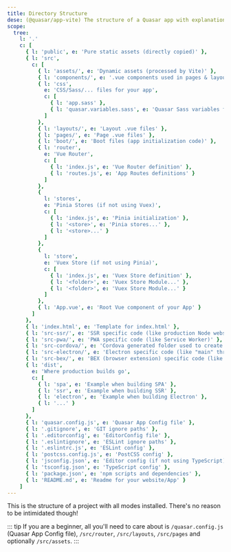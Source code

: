```yaml
---
title: Directory Structure
dese: (@quasar/app-vite) The structure of a Quasar app with explanations for each folder and file.
scope:
  tree:
    l: '.'
    c: [
      { l: 'public', e: 'Pure static assets (directly copied)' },
      { l: 'src',
        c: [
          { l: 'assets/', e: 'Dynamic assets (processed by Vite)' },
          { l: 'components/', e: '.vue components used in pages & layouts' },
          { l: 'css',
            e: 'CSS/Sass/... files for your app',
            c: [
              { l: 'app.sass' },
              { l: 'quasar.variables.sass', e: 'Quasar Sass variables for you to tweak' }
            ]
          },
          { l: 'layouts/', e: 'Layout .vue files' },
          { l: 'pages/', e: 'Page .vue files' },
          { l: 'boot/', e: 'Boot files (app initialization code)' },
          { l: 'router',
            e: 'Vue Router',
            c: [
              { l: 'index.js', e: 'Vue Router definition' },
              { l: 'routes.js', e: 'App Routes definitions' }
            ]
          },
          {
            l: 'stores',
            e: 'Pinia Stores (if not using Vuex)',
            c: [
              { l: 'index.js', e: 'Pinia initialization' },
              { l: '<store>', e: 'Pinia stores...' },
              { l: '<store>...' }
            ]
          },
          {
            l: 'store',
            e: 'Vuex Store (if not using Pinia)',
            c: [
              { l: 'index.js', e: 'Vuex Store definition' },
              { l: '<folder>', e: 'Vuex Store Module...' },
              { l: '<folder>', e: 'Vuex Store Module...' }
            ]
          },
          { l: 'App.vue', e: 'Root Vue component of your App' }
        ]
      },
      { l: 'index.html', e: 'Template for index.html' },
      { l: 'src-ssr/', e: 'SSR specific code (like production Node webserver)' },
      { l: 'src-pwa/', e: 'PWA specific code (like Service Worker)' },
      { l: 'src-cordova/', e: 'Cordova generated folder used to create Mobile Apps' },
      { l: 'src-electron/', e: 'Electron specific code (like "main" thread)' },
      { l: 'src-bex/', e: 'BEX (browser extension) specific code (like "main" thread)' },
      { l: 'dist',
        e: 'Where production builds go',
        c: [
          { l: 'spa', e: 'Example when building SPA' },
          { l: 'ssr', e: 'Example when building SSR' },
          { l: 'electron', e: 'Example when building Electron' },
          { l: '...' }
        ]
      },
      { l: 'quasar.config.js', e: 'Quasar App Config file' },
      { l: '.gitignore', e: 'GIT ignore paths' },
      { l: '.editorconfig', e: 'EditorConfig file' },
      { l: '.eslintignore', e: 'ESLint ignore paths' },
      { l: '.eslintrc.js', e: 'ESLint config' },
      { l: 'postcss.config.js', e: 'PostCSS config' },
      { l: 'jsconfig.json', e: 'Editor config (if not using TypeScript)' },
      { l: 'tsconfig.json', e: 'TypeScript config' },
      { l: 'package.json', e: 'npm scripts and dependencies' },
      { l: 'README.md', e: 'Readme for your website/App' }
    ]
---
```

This is the structure of a project with all modes installed. There's no reason to be intimidated though!

::: tip
If you are a beginner, all you'll need to care about is `/quasar.config.js` (Quasar App Config file), `/src/router`, `/src/layouts`, `/src/pages` and optionally `/src/assets`.
:::

<doc-tree :def="scope.tree" />

